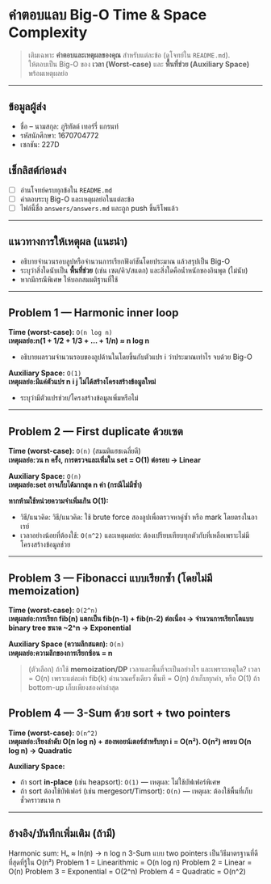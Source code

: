 # คำตอบแลบ Big-O Time & Space Complexity

> เติมเฉพาะ **คำตอบและเหตุผลของคุณ** สำหรับแต่ละข้อ (ดูโจทย์ใน `README.md`).  
> ให้ตอบเป็น Big-O ของ **เวลา (Worst-case)** และ **พื้นที่ช่วย (Auxiliary Space)** พร้อมเหตุผลย่อ

---

## ข้อมูลผู้ส่ง
- ชื่อ – นามสกุล: ภูริทัตต์ เทอร์รี่ แกรนท์
- รหัสนักศึกษา: 1670704772
- เซกชัน: 227D

## เช็กลิสต์ก่อนส่ง
- [ ] อ่านโจทย์ครบทุกข้อใน `README.md`
- [ ] คำตอบระบุ Big-O และเหตุผลย่อในแต่ละข้อ
- [ ] ไฟล์นี้ชื่อ `answers/answers.md` และถูก push ขึ้นรีโพแล้ว

---

## แนวทางการให้เหตุผล (แนะนำ)
- อธิบายจำนวนรอบลูปหรือจำนวนการเรียกฟังก์ชันโดยประมาณ แล้วสรุปเป็น Big-O
- ระบุว่าสิ่งใดนับเป็น **พื้นที่ช่วย** (เช่น เซต/คิว/สแตก) และสิ่งใดคือน้ำหนักของอินพุต (ไม่นับ)
- หากมีกรณีพิเศษ ให้บอกสมมติฐานที่ใช้

---

## Problem 1 — Harmonic inner loop
**Time (worst-case):** `O(n log n)`  
**เหตุผลย่อ:n(1 + 1/2 + 1/3 + … + 1/n) ≈ n log n**  
- อธิบายผลรวมจำนวนรอบของลูปด้านในโดยขึ้นกับตัวแปร i ว่าประมาณเท่าไร จบด้วย Big-O

**Auxiliary Space:** `O(1)`  
**เหตุผลย่อ:มีแค่ตัวแปร n i j ไม่ได้สร้างโครงสร้างข้อมูลใหม่**  
- ระบุว่ามีตัวแปรช่วย/โครงสร้างข้อมูลเพิ่มหรือไม่

---

## Problem 2 — First duplicate ด้วยเซต
**Time (worst-case):** `O(n)` (สมมติแฮชเฉลี่ยดี)  
**เหตุผลย่อ:วน n ครั้ง, การตรวจและเพิ่มใน set = O(1) ต่อรอบ → Linear**  

**Auxiliary Space:** `O(n)`  
**เหตุผลย่อ:set อาจเก็บได้มากสุด n ค่า (กรณีไม่มีซ้ำ)**  

**หากห้ามใช้หน่วยความจำเพิ่มเกิน O(1):**  
- วิธี/แนวคิด: วิธี/แนวคิด: ใช้ brute force สองลูปเพื่อตรวจหาคู่ซ้ำ หรือ mark โดยตรงในอาเรย์
- เวลาอย่างน้อยที่ต้องใช้: `O(n^2)` และเหตุผลย่อ: ต้องเปรียบเทียบทุกตัวกับที่เหลือเพราะไม่มีโครงสร้างข้อมูลช่วย
---

## Problem 3 — Fibonacci แบบเรียกซ้ำ (โดยไม่มี memoization)
**Time (worst-case):** `O(2^n)`  
**เหตุผลย่อ:การเรียก fib(n) แตกเป็น fib(n-1) + fib(n-2) ต่อเนื่อง → จำนวนการเรียกโตแบบ binary tree ขนาด ~2^n → Exponential**  

**Auxiliary Space (ความลึกสแตก):** `O(n)`  
**เหตุผลย่อ:ความลึกของการเรียกซ้อน = n**  

> (ตัวเลือก) ถ้าใช้ **memoization/DP** เวลาและพื้นที่จะเป็นอย่างไร และเพราะเหตุใด?
เวลา = O(n) เพราะแต่ละค่า fib(k) คำนวณครั้งเดียว
พื้นที = O(n) ถ้าเก็บทุกค่า, หรือ O(1) ถ้า bottom-up เก็บเพียงสองค่าล่าสุด

## Problem 4 — 3-Sum ด้วย sort + two pointers
**Time (worst-case):** `O(n^2)`  
**เหตุผลย่อ:เรียงลำดับ O(n log n) + สองพอยน์เตอร์สำหรับทุก i = O(n²).
O(n²) ครอบ O(n log n) → Quadratic**  

**Auxiliary Space:**  
- ถ้า sort **in-place** (เช่น heapsort): `O(1)` — เหตุผล: ไม่ใช้บัฟเฟอร์พิเศษ
- ถ้า sort ต้องใช้บัฟเฟอร์ (เช่น mergesort/Timsort): `O(n)` — เหตุผล: ต้องใช้พื้นที่เก็บชั่วคราวขนาด n

---


## อ้างอิง/บันทึกเพิ่มเติม (ถ้ามี)
  Harmonic sum: Hₙ ≈ ln(n) → n log n
3-Sum แบบ two pointers เป็นวิธีมาตรฐานที่ดีที่สุดที่รู้ใน O(n²)
  Problem 1 = Linearithmic = O(n log n)
  Problem 2 = Linear = O(n)
  Problem 3 = Exponential = O(2^n)
  Problem 4 = Quadratic = O(n^2)
